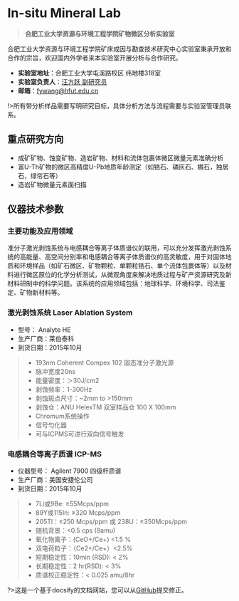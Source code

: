 # In-situ Mineral Lab

> **合肥工业大学资源与环境工程学院矿物微区分析实验室**

合肥工业大学资源与环境工程学院矿床成因与勘查技术研究中心实验室秉承开放和合作的宗旨，欢迎国内外学者来本实验室开展分析与合作研究。

- **实验室地址**：合肥工业大学屯溪路校区 纬地楼318室
- **实验室负责人**：[汪方跃 副研究员](http://geoscience.hfut.edu.cn/2022/0511/c11047a277949/page.htm)
- **邮箱**：fywang@hfut.edu.cn

!>所有带分析样品需要写明研究目标，具体分析方法与流程需要与实验室管理员联系。

## 重点研究方向

- 成矿矿物、蚀变矿物、造岩矿物、材料和流体包裹体微区微量元素准确分析
- 富U-Th矿物的微区高精度U-Pb地质年龄测定（如锆石、磷灰石、榍石，独居石，绿帘石等）
- 造岩矿物微量元素面扫描

## 仪器技术参数

### 主要功能及应用领域

准分子激光剥蚀系统与电感耦合等离子体质谱仪的联用，可以充分发挥激光剥蚀系统的高能量、高空间分别率和电感耦合等离子体质谱仪的高灵敏度，用于对固体地质和环境样品（如矿石微区、矿物颗粒、单颗粒锆石、单个流体包裹体等）以及材料进行微区原位的化学分析测试，从微观角度来解决地质过程与矿产资源研究及新材料研制中的科学问题。该系统的应用领域包括：地球科学、环境科学、司法鉴定、矿物新材料等。

### 激光剥蚀系统 Laser Ablation System

- 型号： Analyte HE
- 生产厂商：莱伯泰科
- 到货日期：2015年10月

> - 193nm Coherent Compex 102 固态准分子激光源
> - 脉冲宽度20ns
> - 能量密度：＞30J/cm2
> - 剥蚀频率：1-300Hz
> - 剥蚀斑点尺寸：~2mm to >150mm
> - 剥蚀仓：ANU HelexTM 双室样品仓 100 X 100mm
> - Chromum系统操作
> - 信号匀化器
> - 可与ICPMS可进行双向信号触发

### 电感耦合等离子质谱 ICP-MS

- 仪器型号： Agilent 7900 四级杆质谱
- 生产厂商：美国安捷伦公司
- 到货日期：2015年10月


> - 7Li或9Be: ≥55Mcps/ppm
> - 89Y或115In: ≥320 Mcps/ppm
> - 205Tl：≥250 Mcps/ppm 或 238U：≥350Mcps/ppm
> - 随机背景：<0.5 cps (9amu)
> - 氧化物离子：(CeO+/Ce+) <1.5 %
> - 双电荷粒子：（Ce2+/Ce+）<2.5%
> - 短期稳定性：10min (RSD): < 2%
> - 长期稳定性：2 hr(RSD): < 3%
> - 质谱校正稳定性：< 0.025 amu/8hr

?>这是一个基于docsify的文档网站，您可以从[GitHub](https://github.com/luminouskk/LA_Docs)提交修正。
